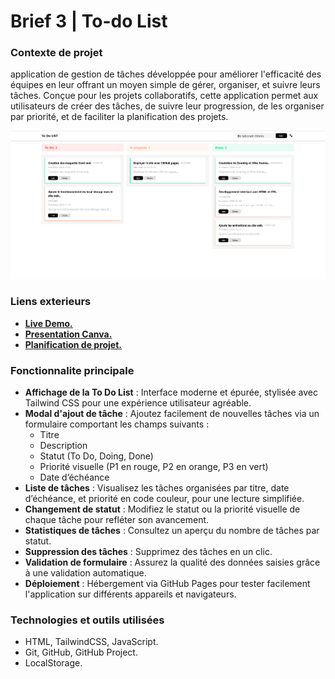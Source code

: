 # Brief 3 | To-do List

### Contexte de projet
application de gestion de tâches développée pour améliorer l'efficacité des équipes en leur offrant un moyen simple de gérer, organiser, et suivre leurs tâches. Conçue pour les projets collaboratifs, cette application permet aux utilisateurs de créer des tâches, de suivre leur progression, de les organiser par priorité, et de faciliter la planification des projets.

![Screenshot from web site](src/assets/images/image.png)

### Liens exterieurs
- [**Live Demo.**](https://ayoub-ahnaou.github.io/To-do_List/src/)
- [**Presentation Canva.**]()
- [**Planification de projet.**](https://github.com/users/ayoub-ahnaou/projects/1)



### Fonctionnalite principale
- **Affichage de la To Do List** : Interface moderne et épurée, stylisée avec Tailwind CSS pour une expérience utilisateur agréable.
- **Modal d'ajout de tâche** : Ajoutez facilement de nouvelles tâches via un formulaire comportant les champs suivants :
    - Titre
    - Description
    - Statut (To Do, Doing, Done)
    - Priorité visuelle (P1 en rouge, P2 en orange, P3 en vert)
    - Date d’échéance
- **Liste de tâches** : Visualisez les tâches organisées par titre, date d’échéance, et priorité en code couleur, pour une lecture simplifiée.
- **Changement de statut** : Modifiez le statut ou la priorité visuelle de chaque tâche pour refléter son avancement.
- **Statistiques de tâches** : Consultez un aperçu du nombre de tâches par statut.
- **Suppression des tâches** : Supprimez des tâches en un clic.
- **Validation de formulaire** : Assurez la qualité des données saisies grâce à une validation automatique.
- **Déploiement** : Hébergement via GitHub Pages pour tester facilement l'application sur différents appareils et navigateurs.

### Technologies et outils utilisées
- HTML, TailwindCSS, JavaScript.
- Git, GitHub, GitHub Project.
- LocalStorage.